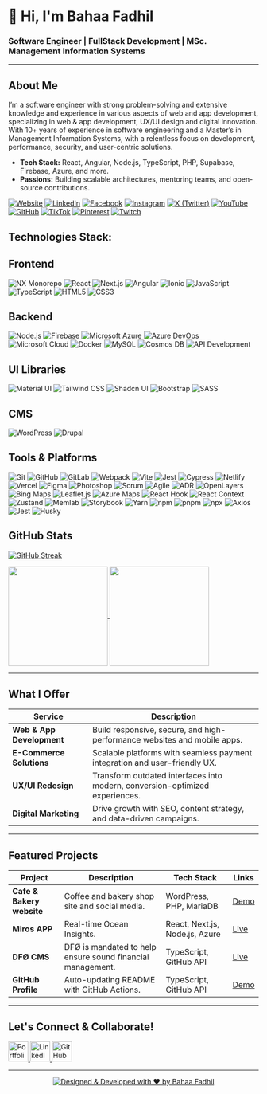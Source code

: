 # 👋 Hi, I'm Bahaa Fadhil

### Software Engineer | FullStack Development |  MSc. Management Information Systems
---

##  About Me
I’m a software engineer with strong problem-solving and extensive knowledge and experience in various aspects of web and app development, specializing in web & app development, UX/UI design and digital innovation. With 10+ years of experience in software engineering and a Master’s in Management Information Systems, with a relentless focus on development, performance, security, and user-centric solutions.

-  **Tech Stack:** React, Angular, Node.js, TypeScript, PHP, Supabase, Firebase, Azure, and more.
-  **Passions:** Building scalable architectures, mentoring teams, and open-source contributions.

[![Website](https://img.shields.io/badge/Website-b78b3d?style=for-the-badge&logo=heart&logoColor=white)](https://www.yourwebsite.com)
[![LinkedIn](https://img.shields.io/badge/LinkedIn-0A66C2?style=for-the-badge&logo=linkedin&logoColor=white)](https://linkedin.com/in/bahaa-fadhil)
[![Facebook](https://img.shields.io/badge/Facebook-1877F2?style=for-the-badge&logo=facebook&logoColor=white)](https://www.facebook.com/Bahaa.Albayati.Official)
[![Instagram](https://img.shields.io/badge/Instagram-E4405F?style=for-the-badge&logo=instagram&logoColor=white)](https://www.instagram.com/bahaa.albayati_official/)
[![X (Twitter)](https://img.shields.io/badge/%20(Twitter)-000000?style=for-the-badge&logo=x&logoColor=white)](https://x.com/Bahaa_Albayati1)
[![YouTube](https://img.shields.io/badge/YouTube-FF0000?style=for-the-badge&logo=youtube&logoColor=white)](https://www.youtube.com/@Bahaa.Albayati)
[![GitHub](https://img.shields.io/badge/GitHub-181717?style=for-the-badge&logo=github&logoColor=white)](https://github.com/Bahaa-Fadhil)
[![TikTok](https://img.shields.io/badge/TikTok-000000?style=for-the-badge&logo=tiktok&logoColor=white)](https://www.tiktok.com/@bahaa.albayati)
[![Pinterest](https://img.shields.io/badge/Pinterest-E60023?style=for-the-badge&logo=pinterest&logoColor=white)](https://www.pinterest.com/bahaa_albayati/)
[![Twitch](https://img.shields.io/badge/Twitch-9146FF?style=for-the-badge&logo=twitch&logoColor=white)](https://twitch.tv/Bahaa_Albayati)

## Technologies Stack:

## Frontend
![NX Monorepo](https://img.shields.io/badge/NX_Monorepo-143055?style=for-the-badge&logo=nx&logoColor=white)
![React](https://img.shields.io/badge/React-61DAFB?style=for-the-badge&logo=react&logoColor=black)
![Next.js](https://img.shields.io/badge/Next.js-000000?style=for-the-badge&logo=nextdotjs&logoColor=white)
![Angular](https://img.shields.io/badge/Angular-DD0031?style=for-the-badge&logo=angular&logoColor=white)
![Ionic](https://img.shields.io/badge/Ionic-3880FF?style=for-the-badge&logo=ionic&logoColor=white)
![JavaScript](https://img.shields.io/badge/JavaScript-F7DF1E?style=for-the-badge&logo=javascript&logoColor=black)
![TypeScript](https://img.shields.io/badge/TypeScript-3178C6?style=for-the-badge&logo=typescript&logoColor=white)
![HTML5](https://img.shields.io/badge/HTML5-E34F26?style=for-the-badge&logo=html5&logoColor=white)
![CSS3](https://img.shields.io/badge/CSS3-1572B6?style=for-the-badge&logo=css3&logoColor=white)


## Backend
![Node.js](https://img.shields.io/badge/Node.js-339933?style=for-the-badge&logo=nodedotjs&logoColor=white)
![Firebase](https://img.shields.io/badge/Firebase-FFCA28?style=for-the-badge&logo=firebase&logoColor=black)
![Microsoft Azure](https://img.shields.io/badge/Microsoft_Azure-0089D6?style=for-the-badge&logo=microsoft-azure&logoColor=white)
![Azure DevOps](https://img.shields.io/badge/Azure_DevOps-0078D7?style=for-the-badge&logo=azure-devops&logoColor=white)
![Microsoft Cloud](https://img.shields.io/badge/Microsoft_Cloud-5E5E5E?style=for-the-badge&logo=microsoft&logoColor=white)
![Docker](https://img.shields.io/badge/Docker-2496ED?style=for-the-badge&logo=docker&logoColor=white)
![MySQL](https://img.shields.io/badge/MySQL-4479A1?style=for-the-badge&logo=mysql&logoColor=white)
![Cosmos DB](https://img.shields.io/badge/Cosmos_DB-2591EB?style=for-the-badge&logo=azure-cosmos-db&logoColor=white)
![API Development](https://img.shields.io/badge/API_Development-6DB33F?style=for-the-badge&logo=swagger&logoColor=white)


## UI Libraries
![Material UI](https://img.shields.io/badge/Material_UI-0081CB?style=for-the-badge&logo=mui&logoColor=white)
![Tailwind CSS](https://img.shields.io/badge/Tailwind_CSS-06B6D4?style=for-the-badge&logo=tailwind-css&logoColor=white)
![Shadcn UI](https://img.shields.io/badge/Shadcn_UI-7C3AED?style=for-the-badge&logo=ui&logoColor=white)
![Bootstrap](https://img.shields.io/badge/Bootstrap-7952B3?style=for-the-badge&logo=bootstrap&logoColor=white)
![SASS](https://img.shields.io/badge/SASS-CC6699?style=for-the-badge&logo=sass&logoColor=white)


## CMS
![WordPress](https://img.shields.io/badge/WordPress-21759B?style=for-the-badge&logo=wordpress&logoColor=white)
![Drupal](https://img.shields.io/badge/Drupal-0678BE?style=for-the-badge&logo=drupal&logoColor=white)


## Tools & Platforms
![Git](https://img.shields.io/badge/Git-F05032?style=for-the-badge&logo=git&logoColor=white)
![GitHub](https://img.shields.io/badge/GitHub-181717?style=for-the-badge&logo=github&logoColor=white)
![GitLab](https://img.shields.io/badge/GitLab-FCA121?style=for-the-badge&logo=gitlab&logoColor=black)
![Webpack](https://img.shields.io/badge/Webpack-8DD6F9?style=for-the-badge&logo=webpack&logoColor=black)
![Vite](https://img.shields.io/badge/Vite-646CFF?style=for-the-badge&logo=vite&logoColor=white)
![Jest](https://img.shields.io/badge/Jest-C21325?style=for-the-badge&logo=jest&logoColor=white)
![Cypress](https://img.shields.io/badge/Cypress-17202C?style=for-the-badge&logo=cypress&logoColor=white)
![Netlify](https://img.shields.io/badge/Netlify-00C7B7?style=for-the-badge&logo=netlify&logoColor=white)
![Vercel](https://img.shields.io/badge/Vercel-000000?style=for-the-badge&logo=vercel&logoColor=white)
![Figma](https://img.shields.io/badge/Figma-F24E1E?style=for-the-badge&logo=figma&logoColor=white)
![Photoshop](https://img.shields.io/badge/Adobe_Photoshop-31A8FF?style=for-the-badge&logo=adobe-photoshop&logoColor=white)
![Scrum](https://img.shields.io/badge/Scrum-6DB33F?style=for-the-badge&logo=scrumalliance&logoColor=white)
![Agile](https://img.shields.io/badge/Agile-009688?style=for-the-badge&logo=agile&logoColor=white)
![ADR](https://img.shields.io/badge/ADR-5E5E5E?style=for-the-badge)
![OpenLayers](https://img.shields.io/badge/OpenLayers-1F6B75?style=for-the-badge&logo=openlayers&logoColor=white)
![Bing Maps](https://img.shields.io/badge/Bing_Maps-0089D6?style=for-the-badge&logo=microsoft&logoColor=white)
![Leaflet.js](https://img.shields.io/badge/Leaflet.js-199900?style=for-the-badge&logo=leaflet&logoColor=white)
![Azure Maps](https://img.shields.io/badge/Azure_Maps-0089D6?style=for-the-badge&logo=microsoft-azure&logoColor=white)
![React Hook](https://img.shields.io/badge/React_Hook-61DAFB?style=for-the-badge&logo=react&logoColor=black)
![React Context](https://img.shields.io/badge/React_Context-61DAFB?style=for-the-badge&logo=react&logoColor=black)
![Zustand](https://img.shields.io/badge/Zustand-764ABC?style=for-the-badge)
![Memlab](https://img.shields.io/badge/Memlab-000000?style=for-the-badge)
![Storybook](https://img.shields.io/badge/Storybook-FF4785?style=for-the-badge&logo=storybook&logoColor=white)
![Yarn](https://img.shields.io/badge/Yarn-2C8EBB?style=for-the-badge&logo=yarn&logoColor=white)
![npm](https://img.shields.io/badge/npm-CB3837?style=for-the-badge&logo=npm&logoColor=white)
![pnpm](https://img.shields.io/badge/pnpm-FCA121?style=for-the-badge&logo=npm&logoColor=white)
![npx](https://img.shields.io/badge/npx-CB3837?style=for-the-badge&logo=npm&logoColor=white)
![Axios](https://img.shields.io/badge/Axios-5A29E4?style=for-the-badge&logo=axios&logoColor=white)
![Jest](https://img.shields.io/badge/Jest-C21325?style=for-the-badge&logo=jest&logoColor=white)
![Husky](https://img.shields.io/badge/Husky-000000?style=for-the-badge)



## GitHub Stats

[![GitHub Streak](https://streak-stats.demolab.com?user=Bahaa-Fadhil&date_format=j%20M%5B%20Y%5D&card_width=1200&card_height=220)](https://github.com/bahaa-fadhil)

<a href="#">
  <img height=200 align="center" src="https://github-readme-stats.vercel.app/api?username=Bahaa-Fadhil" />
</a>
<a href="#">
  <img height=200 align="center" src="https://github-readme-stats.vercel.app/api/top-langs?username=Bahaa-Fadhil&layout=compact&langs_count=8&card_width=340" />
</a>

---

## What I Offer

| **Service**             | **Description**                                                                 |
|-------------------------|---------------------------------------------------------------------------------|
| **Web & App Development** | Build responsive, secure, and high-performance websites and mobile apps.        |
| **E-Commerce Solutions** | Scalable platforms with seamless payment integration and user-friendly UX.      |
| **UX/UI Redesign**       | Transform outdated interfaces into modern, conversion-optimized experiences.   |
| **Digital Marketing**    | Drive growth with SEO, content strategy, and data-driven campaigns.            |

---

## Featured Projects

| Project | Description | Tech Stack | Links |
|---------|-------------|------------|-------|
| **Cafe & Bakery website** | Coffee and bakery shop site and social media. | WordPress, PHP, MariaDB | [Demo](https://organit.no) |
| **Miros APP** | Real-time Ocean Insights. | React, Next.js, Node.js, Azure | [Live](https://https://miros.app/) |
| **DFØ CMS**  | DFØ is mandated to help ensure sound financial management.   | TypeScript, GitHub API     | [Live](https://dfo.no) |
| **GitHub Profile**  | Auto-updating README with GitHub Actions. | TypeScript, GitHub API | [Demo](https://github.com/Bahaa-Fadhil#hi-there-) |

---

## Let's Connect & Collaborate!

<p align="left">
  <a href="https://www.bahaa.no" target="_blank">
    <img src="https://img.icons8.com/fluent/48/000000/domain.png" alt="Portfolio" width="40"/>
  </a>
  <a href="https://linkedin.com/in/bahaa-fadhil" target="_blank">
    <img src="https://img.icons8.com/color/48/000000/linkedin.png" alt="LinkedIn" width="40"/>
  </a>
  <a href="https://github.com/bahaa-fadhil" target="_blank">
    <img src="https://img.icons8.com/fluent/48/000000/github.png" alt="GitHub" width="40"/>
  </a>
</p>

---

<div align="center">

[![Designed & Developed with ❤️ by Bahaa Fadhil](https://img.shields.io/badge/Designed_%26_Developed_with_❤️_by-Bahaa_Fadhil-FF69B4?style=for-the-badge&logo=heart&logoColor=white)](https://www.bahaa.no)

</div>


